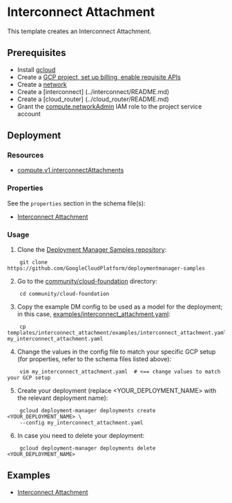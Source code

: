 # Interconnect Attachment

This template creates an Interconnect Attachment.

## Prerequisites

- Install [gcloud](https://cloud.google.com/sdk)
- Create a [GCP project, set up billing, enable requisite APIs](../project/README.md)
- Create a [network](../network/README.md)
- Create a [interconnect] (../interconnect/README.md)
- Create a [cloud_router] (../cloud_router/README.md)
- Grant the [compute.networkAdmin](https://cloud.google.com/compute/docs/access/iam) IAM role to the project service account

## Deployment

### Resources

- [compute.v1.interconnectAttachments](https://cloud.google.com/compute/docs/reference/rest/v1/interconnectAttachments)

### Properties

See the `properties` section in the schema file(s):
- [Interconnect Attachment](interconnect_attachment.py.schema)

### Usage

1. Clone the [Deployment Manager Samples repository](https://github.com/GoogleCloudPlatform/deploymentmanager-samples):

```
    git clone https://github.com/GoogleCloudPlatform/deploymentmanager-samples
```

2. Go to the [community/cloud-foundation](../../) directory:

```
    cd community/cloud-foundation
```

3. Copy the example DM config to be used as a model for the deployment; in this case, [examples/interconnect_attachment.yaml](examples/interconnect_attachment.yaml):

```
    cp templates/interconnect_attachment/examples/interconnect_attachment.yaml my_interconnect_attachment.yaml
```

4. Change the values in the config file to match your specific GCP setup (for properties, refer to the schema files listed above):

```
    vim my_interconnect_attachment.yaml  # <== change values to match your GCP setup
```

5. Create your deployment (replace <YOUR_DEPLOYMENT_NAME> with the relevant deployment name):

```
    gcloud deployment-manager deployments create <YOUR_DEPLOYMENT_NAME> \
    --config my_interconnect_attachment.yaml
```

6. In case you need to delete your deployment:

```
    gcloud deployment-manager deployments delete <YOUR_DEPLOYMENT_NAME>
```

## Examples

- [Interconnect Attachment](examples/interconnect_attachment.yaml)
